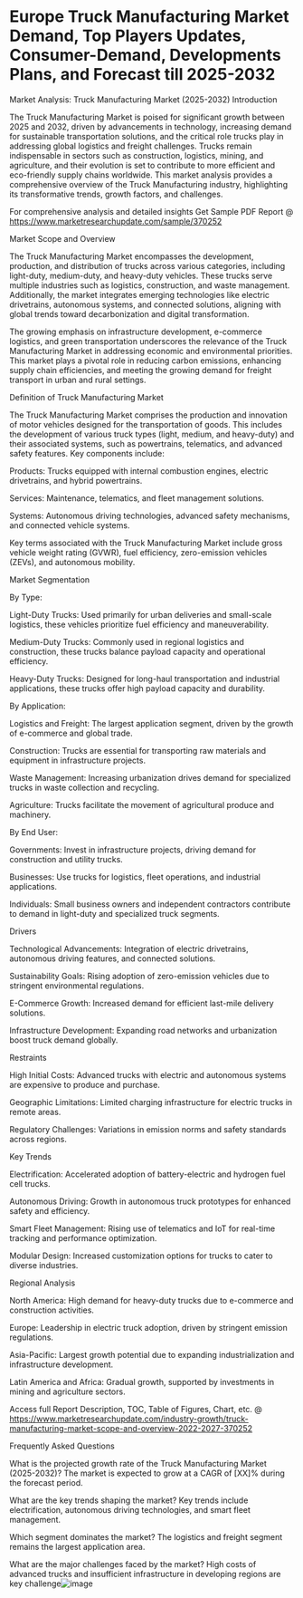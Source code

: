 # Europe Truck Manufacturing Market Demand, Top Players Updates, Consumer-Demand, Developments Plans, and Forecast till 2025-2032
Market Analysis: Truck Manufacturing Market (2025-2032)
Introduction

The Truck Manufacturing Market is poised for significant growth between 2025 and 2032, driven by advancements in technology, increasing demand for sustainable transportation solutions, and the critical role trucks play in addressing global logistics and freight challenges. Trucks remain indispensable in sectors such as construction, logistics, mining, and agriculture, and their evolution is set to contribute to more efficient and eco-friendly supply chains worldwide. This market analysis provides a comprehensive overview of the Truck Manufacturing industry, highlighting its transformative trends, growth factors, and challenges.

For comprehensive analysis and detailed insights Get Sample PDF Report @ https://www.marketresearchupdate.com/sample/370252


Market Scope and Overview

The Truck Manufacturing Market encompasses the development, production, and distribution of trucks across various categories, including light-duty, medium-duty, and heavy-duty vehicles. These trucks serve multiple industries such as logistics, construction, and waste management. Additionally, the market integrates emerging technologies like electric drivetrains, autonomous systems, and connected solutions, aligning with global trends toward decarbonization and digital transformation.

The growing emphasis on infrastructure development, e-commerce logistics, and green transportation underscores the relevance of the Truck Manufacturing Market in addressing economic and environmental priorities. This market plays a pivotal role in reducing carbon emissions, enhancing supply chain efficiencies, and meeting the growing demand for freight transport in urban and rural settings.

Definition of Truck Manufacturing Market

The Truck Manufacturing Market comprises the production and innovation of motor vehicles designed for the transportation of goods. This includes the development of various truck types (light, medium, and heavy-duty) and their associated systems, such as powertrains, telematics, and advanced safety features. Key components include:

Products: Trucks equipped with internal combustion engines, electric drivetrains, and hybrid powertrains.

Services: Maintenance, telematics, and fleet management solutions.

Systems: Autonomous driving technologies, advanced safety mechanisms, and connected vehicle systems.

Key terms associated with the Truck Manufacturing Market include gross vehicle weight rating (GVWR), fuel efficiency, zero-emission vehicles (ZEVs), and autonomous mobility.

Market Segmentation

By Type:

Light-Duty Trucks: Used primarily for urban deliveries and small-scale logistics, these vehicles prioritize fuel efficiency and maneuverability.

Medium-Duty Trucks: Commonly used in regional logistics and construction, these trucks balance payload capacity and operational efficiency.

Heavy-Duty Trucks: Designed for long-haul transportation and industrial applications, these trucks offer high payload capacity and durability.

By Application:

Logistics and Freight: The largest application segment, driven by the growth of e-commerce and global trade.

Construction: Trucks are essential for transporting raw materials and equipment in infrastructure projects.

Waste Management: Increasing urbanization drives demand for specialized trucks in waste collection and recycling.

Agriculture: Trucks facilitate the movement of agricultural produce and machinery.

By End User:

Governments: Invest in infrastructure projects, driving demand for construction and utility trucks.

Businesses: Use trucks for logistics, fleet operations, and industrial applications.

Individuals: Small business owners and independent contractors contribute to demand in light-duty and specialized truck segments.

Drivers

Technological Advancements: Integration of electric drivetrains, autonomous driving features, and connected solutions.

Sustainability Goals: Rising adoption of zero-emission vehicles due to stringent environmental regulations.

E-Commerce Growth: Increased demand for efficient last-mile delivery solutions.

Infrastructure Development: Expanding road networks and urbanization boost truck demand globally.

Restraints

High Initial Costs: Advanced trucks with electric and autonomous systems are expensive to produce and purchase.

Geographic Limitations: Limited charging infrastructure for electric trucks in remote areas.

Regulatory Challenges: Variations in emission norms and safety standards across regions.

Key Trends

Electrification: Accelerated adoption of battery-electric and hydrogen fuel cell trucks.

Autonomous Driving: Growth in autonomous truck prototypes for enhanced safety and efficiency.

Smart Fleet Management: Rising use of telematics and IoT for real-time tracking and performance optimization.

Modular Design: Increased customization options for trucks to cater to diverse industries.

Regional Analysis

North America: High demand for heavy-duty trucks due to e-commerce and construction activities.

Europe: Leadership in electric truck adoption, driven by stringent emission regulations.

Asia-Pacific: Largest growth potential due to expanding industrialization and infrastructure development.

Latin America and Africa: Gradual growth, supported by investments in mining and agriculture sectors.

Access full Report Description, TOC, Table of Figures, Chart, etc. @ https://www.marketresearchupdate.com/industry-growth/truck-manufacturing-market-scope-and-overview-2022-2027-370252


Frequently Asked Questions

What is the projected growth rate of the Truck Manufacturing Market (2025-2032)? The market is expected to grow at a CAGR of [XX]% during the forecast period.

What are the key trends shaping the market? Key trends include electrification, autonomous driving technologies, and smart fleet management.

Which segment dominates the market? The logistics and freight segment remains the largest application area.

What are the major challenges faced by the market? High costs of advanced trucks and insufficient infrastructure in developing regions are key challenge![image](https://github.com/user-attachments/assets/efb347c5-7158-45e6-ae09-70b8c4d9ee8b)
